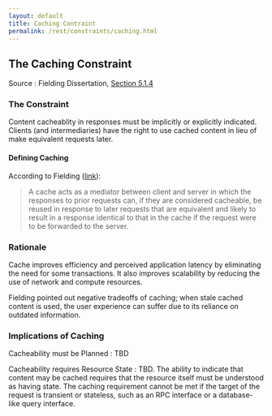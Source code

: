 ```yaml
---
layout: default
title: Caching Contraint
permalink: /rest/constraints/caching.html
---
```


## The Caching Constraint

Source
: Fielding Dissertation, [Section 5.1.4](https://www.ics.uci.edu/~fielding/pubs/dissertation/rest_arch_style.htm#sec_5_1_4)

### The Constraint

Content cacheablity in responses must be implicitly or 
explicitly indicated.  Clients (and intermediaries) have
the right to use cached content in lieu of make
equivalent requests later.

#### Defining Caching

According to Fielding ([link](https://www.ics.uci.edu/~fielding/pubs/dissertation/net_arch_styles.htm#sec_3_4_3)):
> A cache acts as a mediator between client and server 
> in which the responses to prior requests can, if they 
> are considered cacheable, be reused in response to 
> later requests that are equivalent and likely to result 
> in a response identical to that in the cache if the 
> request were to be forwarded to the server.

### Rationale

Cache improves efficiency and perceived application latency
by eliminating the need for some transactions.  It also
improves scalability by reducing the use of network and
compute resources.

Fielding pointed out negative tradeoffs of caching; 
when stale cached content
is used, the user experience 
can suffer due to its reliance on outdated information.

### Implications of Caching

Cacheability must be Planned 
: TBD

Cacheability requires Resource State
: TBD.  The ability to indicate that content
may be cached requires that the resource
itself must be understood as having state.  The
caching requirement cannot be met if the 
target of the request is transient or stateless,
such as an RPC interface or a database-like
query interface.

